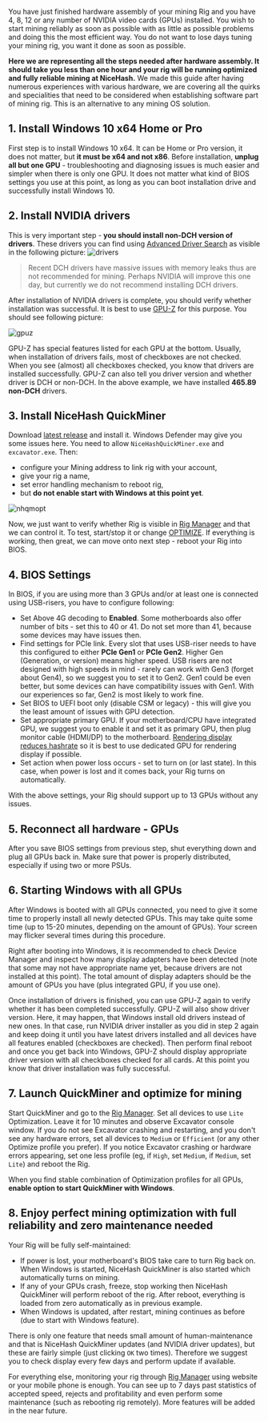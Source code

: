 You have just finished hardware assembly of your mining Rig and you have 4, 8, 12 or any number of NVIDIA video cards (GPUs) installed. You wish to start mining reliably as soon as possible with as little as possible problems and doing this the most efficient way. You do not want to lose days tuning your mining rig, you want it done as soon as possible.

**Here we are representing all the steps needed after hardware assembly. It should take you less than one hour and your rig will be running optimized and fully reliable mining at NiceHash.** We made this guide after having numerous experiences with various hardware, we are covering all the quirks and specialities that need to be considered when establishing software part of mining rig. This is an alternative to any mining OS solution.

## 1. Install Windows 10 x64 Home or Pro
First step is to install Windows 10 x64. It can be Home or Pro version, it does not matter, but **it must be x64 and not x86**. Before installation, **unplug all but one GPU** - troubleshooting and diagnosing issues is much easier and simpler when there is only one GPU. It does not matter what kind of BIOS settings you use at this point, as long as you can boot installation drive and successfully install Windows 10.

## 2. Install NVIDIA drivers
This is very important step - **you should install non-DCH version of drivers**. These drivers you can find using [Advanced Driver Search](https://www.nvidia.com/Download/Find.aspx?lang=en-us) as visible in the following picture:
![drivers](https://github.com/nicehash/NiceHashQuickMiner/blob/main/images/nvidia_drivers.png?raw=true)

> Recent DCH drivers have massive issues with memory leaks thus are not recommended for mining. Perhaps NVIDIA will improve this one day, but currently we do not recommend installing DCH drivers.

After installation of NVIDIA drivers is complete, you should verify whether installation was successful. It is best to use [GPU-Z](https://www.techpowerup.com/gpuz/) for this purpose. You should see following picture:

![gpuz](https://github.com/nicehash/NiceHashQuickMiner/blob/main/images/gpuz2.png?raw=true)

GPU-Z has special features listed for each GPU at the bottom. Usually, when installation of drivers fails, most of checkboxes are not checked. When you see (almost) all checkboxes checked, you know that drivers are installed successfully. GPU-Z can also tell you driver version and whether driver is DCH or non-DCH. In the above example, we have installed **465.89 non-DCH** drivers.

## 3. Install NiceHash QuickMiner
Download [latest release](https://github.com/nicehash/NiceHashQuickMiner/releases) and install it. Windows Defender may give you some issues here. You need to allow `NiceHashQuickMiner.exe` and `excavator.exe`. Then:
* configure your Mining address to link rig with your account,
* give your rig a name,
* set error handling mechanism to reboot rig,
* but **do not enable start with Windows at this point yet**.

![nhqmopt](https://github.com/nicehash/NiceHashQuickMiner/blob/main/images/errreboot.png?raw=true)

Now, we just want to verify whether Rig is visible in [Rig Manager](https://www.nicehash.com/my/mining/rigs) and that we can control it. To test, start/stop it or change [OPTIMIZE](https://github.com/nicehash/NiceHashQuickMiner/wiki/One-click-Optimizations). If everything is working, then great, we can move onto next step - reboot your Rig into BIOS.

## 4. BIOS Settings
In BIOS, if you are using more than 3 GPUs and/or at least one is connected using USB-risers, you have to configure following:
* Set Above 4G decoding to **Enabled**. Some motherboards also offer number of bits - set this to 40 or 41. Do not set more than 41, because some devices may have issues then.
* Find settings for PCIe link. Every slot that uses USB-riser needs to have this configured to either **PCIe Gen1** or **PCIe Gen2**. Higher Gen (Generation, or version) means higher speed. USB risers are not designed with high speeds in mind - rarely can work with Gen3 (forget about Gen4), so we suggest you to set it to Gen2. Gen1 could be even better, but some devices can have compatibility issues with Gen1. With our experiences so far, Gen2 is most likely to work fine.
* Set BIOS to UEFI boot only (disable CSM or legacy) - this will give you the least amount of issues with GPU detection.
* Set appropriate primary GPU. If your motherboard/CPU have integrated GPU, we suggest you to enable it and set it as primary GPU, then plug monitor cable (HDMI/DP) to the motherboard. [Rendering display reduces hashrate](https://github.com/nicehash/NiceHashQuickMiner/wiki/FAQ#faq07) so it is best to use dedicated GPU for rendering display if possible.
* Set action when power loss occurs - set to turn on (or last state). In this case, when power is lost and it comes back, your Rig turns on automatically.

With the above settings, your Rig should support up to 13 GPUs without any issues.

## 5. Reconnect all hardware - GPUs
After you save BIOS settings from previous step, shut everything down and plug all GPUs back in. Make sure that power is properly distributed, especially if using two or more PSUs.

## 6. Starting Windows with all GPUs
After Windows is booted with all GPUs connected, you need to give it some time to properly install all newly detected GPUs. This may take quite some time (up to 15-20 minutes, depending on the amount of GPUs). Your screen may flicker several times during this procedure.

Right after booting into Windows, it is recommended to check Device Manager and inspect how many display adapters have been detected (note that some may not have appropriate name yet, because drivers are not installed at this point). The total amount of display adapters should be the amount of GPUs you have (plus integrated GPU, if you use one).

Once installation of drivers is finished, you can use GPU-Z again to verify whether it has been completed successfully. GPU-Z will also show driver version. Here, it may happen, that Windows install old drivers instead of new ones. In that case, run NVIDIA driver installer as you did in step 2 again and keep doing it until you have latest drivers installed and all devices have all features enabled (checkboxes are checked). Then perform final reboot and once you get back into Windows, GPU-Z should display appropriate driver version with all checkboxes checked for all cards. At this point you know that driver installation was fully successful.

## 7. Launch QuickMiner and optimize for mining
Start QuickMiner and go to the [Rig Manager](https://www.nicehash.com/my/mining/rigs). Set all devices to use `Lite` Optimization. Leave it for 10 minutes and observe Excavator console window. If you do not see Excavator crashing and restarting, and you don't see any hardware errors, set all devices to `Medium` or `Efficient` (or any other Optimize profile you prefer). If you notice Excavator crashing or hardware errors appearing, set one less profile (eg, if `High`, set `Medium`, if `Medium`, set `Lite`) and reboot the Rig.

When you find stable combination of Optimization profiles for all GPUs, **enable option to start QuickMiner with Windows**.

## 8. Enjoy perfect mining optimization with full reliability and zero maintenance needed
Your Rig will be fully self-maintained:
* If power is lost, your motherboard's BIOS take care to turn Rig back on. When Windows is started, NiceHash QuickMiner is also started which automatically turns on mining.
* If any of your GPUs crash, freeze, stop working then NiceHash QuickMiner will perform reboot of the rig. After reboot, everything is loaded from zero automatically as in previous example.
* When Windows is updated, after restart, mining continues as before (due to start with Windows feature).

There is only one feature that needs small amount of human-maintenance and that is NiceHash QuickMiner updates (and NVIDIA driver updates), but these are fairly simple (just clicking `OK` two times). Therefore we suggest you to check display every few days and perform update if available.

For everything else, monitoring your rig through [Rig Manager](https://www.nicehash.com/my/mining/rigs) using website or your mobile phone is enough. You can see up to 7 days past statistics of accepted speed, rejects and profitability and even perform some maintenance (such as rebooting rig remotely). More features will be added in the near future.